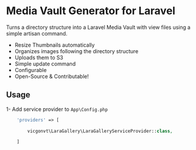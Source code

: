# Media Vault Generator for Laravel

Turns a directory structure into a Laravel Media Vault with view files using a simple artisan command.

- Resize Thumbnails automatically
- Organizes images following the directory structure
- Uploads them to S3
- Simple update command
- Configurable
- Open-Source & Contributable!

## Usage

1- Add service provider to `App\Config.php`

```php
    'providers' => [
    
        vicgonvt\LaraGallery\LaraGalleryServiceProvider::class,
        
    ]
```
